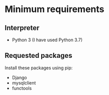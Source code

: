 # Minimum requirements

## Interpreter

* Python 3 (I have used Python 3.7)

## Requested packages
Install these packages using pip:
* Django
* mysqlclient
* functools